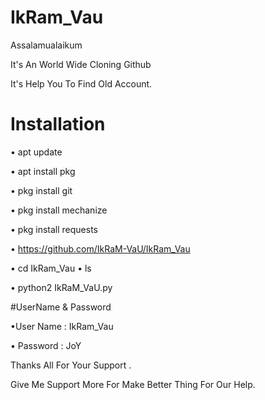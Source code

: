 # IkRam_Vau

Assalamualaikum

It's An World Wide Cloning Github

It's Help You To Find Old Account.

# Installation

• apt update

• apt install pkg

• pkg install git

• pkg install mechanize

• pkg install requests

• https://github.com/IkRaM-VaU/IkRam_Vau

• cd IkRam_Vau
• ls

• python2 IkRaM_VaU.py

#UserName & Password

•User Name : IkRam_Vau

• Password : JoY



Thanks All For Your Support .

Give Me Support More For Make Better Thing For Our Help.
